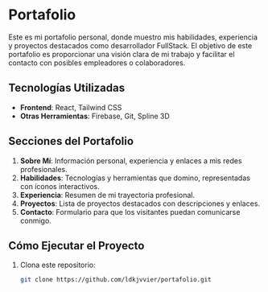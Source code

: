 # Portafolio

Este es mi portafolio personal, donde muestro mis habilidades, experiencia y proyectos destacados como desarrollador FullStack. El objetivo de este portafolio es proporcionar una visión clara de mi trabajo y facilitar el contacto con posibles empleadores o colaboradores.

## Tecnologías Utilizadas

- **Frontend**: React, Tailwind CSS
- **Otras Herramientas**: Firebase, Git, Spline 3D

## Secciones del Portafolio

1. **Sobre Mí**: Información personal, experiencia y enlaces a mis redes profesionales.
2. **Habilidades**: Tecnologías y herramientas que domino, representadas con íconos interactivos.
3. **Experiencia**: Resumen de mi trayectoria profesional.
4. **Proyectos**: Lista de proyectos destacados con descripciones y enlaces.
5. **Contacto**: Formulario para que los visitantes puedan comunicarse conmigo.

## Cómo Ejecutar el Proyecto

1. Clona este repositorio:
   ```bash
   git clone https://github.com/ldkjvvier/portafolio.git


